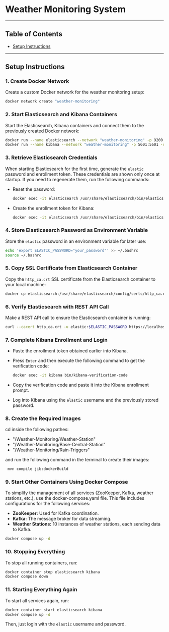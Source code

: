 # Weather Monitoring System

---

## Table of Contents
- [Setup Instructions](#setup-instructions)

---

## Setup Instructions

### 1. **Create Docker Network**

Create a custom Docker network for the weather monitoring setup:

```bash
docker network create "weather-monitoring"
```

### 2. **Start Elasticsearch and Kibana Containers**

Start the Elasticsearch, Kibana containers and connect them to the previously created Docker network:

```bash
docker run --name elasticsearch --network "weather-monitoring" -p 9200:9200 -d -m 1GB docker.elastic.co/elasticsearch/elasticsearch:9.0.0
docker run --name kibana --network "weather-monitoring" -p 5601:5601 -d docker.elastic.co/kibana/kibana:9.0.0
```

### 3. **Retrieve Elasticsearch Credentials**

When starting Elasticsearch for the first time, generate the `elastic` password and enrollment token. 
These credentials are shown only once at startup. If you need to regenerate them, run the following commands:

* Reset the password:

  ```bash
  docker exec -it elasticsearch /usr/share/elasticsearch/bin/elasticsearch-reset-password -u elastic
  ```

* Create the enrollment token for Kibana:

  ```bash
  docker exec -it elasticsearch /usr/share/elasticsearch/bin/elasticsearch-create-enrollment-token -s kibana
  ```

### 4. **Store Elasticsearch Password as Environment Variable**

Store the `elastic` password in an environment variable for later use:

```bash
echo 'export ELASTIC_PASSWORD="your_password"' >> ~/.bashrc
source ~/.bashrc
```

### 5. **Copy SSL Certificate from Elasticsearch Container**

Copy the `http_ca.crt` SSL certificate from the Elasticsearch container to your local machine:

```bash
docker cp elasticsearch:/usr/share/elasticsearch/config/certs/http_ca.crt .
```

### 6. **Verify Elasticsearch with REST API Call**

Make a REST API call to ensure the Elasticsearch container is running:

```bash
curl --cacert http_ca.crt -u elastic:$ELASTIC_PASSWORD https://localhost:9200
```

### 7. **Complete Kibana Enrollment and Login**

* Paste the enrollment token obtained earlier into Kibana.
* Press `Enter` and then execute the following command to get the verification code:

  ```bash
  docker exec -it kibana bin/kibana-verification-code
  ```
* Copy the verification code and paste it into the Kibana enrollment prompt.
* Log into Kibana using the `elastic` username and the previously stored password.

### 8. **Create the Required Images**
cd inside the following pathes:
- "/Weather-Monitoring/Weather-Station" 
- "/Weather-Monitoring/Base-Central-Station"
- "/Weather-Monitoring/Rain-Triggers"

and run the following command in the terminal to create their images:

```bash
 mvn compile jib:dockerBuild
```

### 9. **Start Other Containers Using Docker Compose**
To simplify the management of all services (ZooKeeper, Kafka, weather stations, etc.), use the docker-compose.yaml file. 
This file includes configurations for the following services:

- **ZooKeeper:** Used for Kafka coordination.
- **Kafka:** The message broker for data streaming.
- **Weather Stations:** 10 instances of weather stations, each sending data to Kafka.

```bash
docker compose up -d
```

### 10. **Stopping Everything**
To stop all running containers, run:

```bash
docker container stop elasticsearch kibana
docker compose down
```

### 11. **Starting Everything Again**
To start all services again, run:

```bash
docker container start elasticsearch kibana
docker compose up -d
```

Then, just login with the `elastic` username and password.

